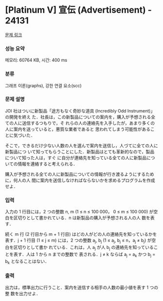 # [Platinum V] 宣伝 (Advertisement) - 24131 

[문제 링크](https://www.acmicpc.net/problem/24131) 

### 성능 요약

메모리: 60764 KB, 시간: 400 ms

### 분류

그래프 이론(graphs), 강한 연결 요소(scc)

### 문제 설명

<p>JOI 社はついに新製品「途方もなく奇妙な道具 (Incredibly Odd Instrument)」の開発を終え た．社長は，この新製品についての案内を，購入が予想される全ての人に送信するつもりで，そ れらの人の連絡先を入手したが，あまり多くの人に案内を送っていると，悪質な業者であると 思われてしまう可能性があることに気づいた．</p>

<p>そこで，できるだけ少ない人数の人を選んで案内を送信し，人づてに全ての人に新製品につ いて知ってもらうことにした．新製品はとても革新的なので，製品について知った人は，すぐ に自分が連絡先を知っている全ての人に新製品についての情報を連絡すると考えられる．</p>

<p>購入が予想される全ての人に新製品についての情報が行き渡るようにするために，何人の人 間に案内を送信しなければならないかを求めるプログラムを作成せよ．</p>

### 입력 

 <p>入力の 1 行目には，2 つの整数 n, m (1 ≤ n ≤ 100 000， 0 ≤ m ≤ 100 000) が空白を区切りとして書かれている．n は新製品の購入が予想される人の人 数を表す．</p>

<p>続く m 行 (2 行目から m + 1 行目) はどの人がどの人の連絡先を知っているかを表す．j + 1 行目 (1 ≤ j ≤ m) には，2 つの整数 a<sub>j</sub>, b<sub>j</sub> (1 ≤ a<sub>j</sub>, b<sub>j</sub> ≤ n，a<sub>j</sub> ≠ b<sub>j</sub>) が空白を区切りとして書か れている．これは，人 a<sub>j</sub> が人 b<sub>j</sub> の連絡先を知っていることを表す．人は 1 から n までの整数で 表される．j ≠ k ならば a<sub>j</sub> = a<sub>k</sub> かつ b<sub>j</sub> = b<sub>k</sub> となることはない．</p>

### 출력 

 <p>出力は，標準出力に行うこと．案内を送信する相手の人数の最小値を表す 1 つの整 数を出力せよ．</p>

